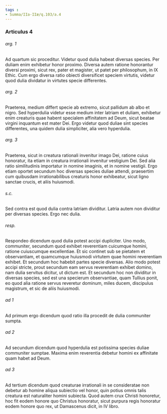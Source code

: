 ```yaml
---
tags : 
- Summa/IIa-IIæ/q.103/a.4
---
```


### Articulus 4

###### arg. 1
Ad quartum sic proceditur. Videtur quod dulia habeat diversas species. Per duliam enim exhibetur honor proximo. Diversa autem ratione honorantur diversi proximi, sicut rex, pater et magister, ut patet per philosophum, in IX Ethic. Cum ergo diversa ratio obiecti diversificet speciem virtutis, videtur quod dulia dividatur in virtutes specie differentes.

###### arg. 2
Praeterea, medium differt specie ab extremo, sicut pallidum ab albo et nigro. Sed hyperdulia videtur esse medium inter latriam et duliam, exhibetur enim creaturis quae habent specialem affinitatem ad Deum, sicut beatae virgini inquantum est mater Dei. Ergo videtur quod duliae sint species differentes, una quidem dulia simpliciter, alia vero hyperdulia.

###### arg. 3
Praeterea, sicut in creatura rationali invenitur imago Dei, ratione cuius honoratur, ita etiam in creatura irrationali invenitur vestigium Dei. Sed alia ratio similitudinis importatur in nomine imaginis, et in nomine vestigii. Ergo etiam oportet secundum hoc diversas species duliae attendi, praesertim cum quibusdam irrationabilibus creaturis honor exhibeatur, sicut ligno sanctae crucis, et aliis huiusmodi.

###### s.c.
Sed contra est quod dulia contra latriam dividitur. Latria autem non dividitur per diversas species. Ergo nec dulia.

###### resp.
Respondeo dicendum quod dulia potest accipi dupliciter. Uno modo, communiter, secundum quod exhibet reverentiam cuicumque homini, ratione cuiuscumque excellentiae. Et sic continet sub se pietatem et observantiam, et quamcumque huiusmodi virtutem quae homini reverentiam exhibet. Et secundum hoc habebit partes specie diversas. Alio modo potest accipi stricte, prout secundum eam servus reverentiam exhibet domino, nam dulia servitus dicitur, ut dictum est. Et secundum hoc non dividitur in diversas species, sed est una specierum observantiae, quam Tullius ponit, eo quod alia ratione servus reveretur dominum, miles ducem, discipulus magistrum, et sic de aliis huiusmodi.

###### ad 1
Ad primum ergo dicendum quod ratio illa procedit de dulia communiter sumpta.

###### ad 2
Ad secundum dicendum quod hyperdulia est potissima species duliae communiter sumptae. Maxima enim reverentia debetur homini ex affinitate quam habet ad Deum.

###### ad 3
Ad tertium dicendum quod creaturae irrationali in se consideratae non debetur ab homine aliqua subiectio vel honor, quin potius omnis talis creatura est naturaliter homini subiecta. Quod autem crux Christi honoretur, hoc fit eodem honore quo Christus honoratur, sicut purpura regis honoratur eodem honore quo rex, ut Damascenus dicit, in IV libro.

